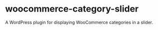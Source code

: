 # woocommerce-category-slider

A WordPress plugin for displaying WooCommerce categories in a slider.
